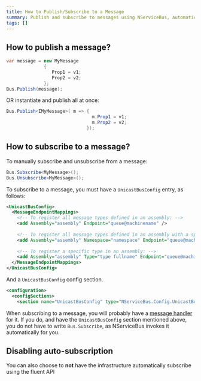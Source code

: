 ```yaml
---
title: How to Publish/Subscribe to a Message
summary: Publish and subscribe to messages using NServiceBus, automatically and manually.
tags: []
---
```


## How to publish a message?

```C#
var message = new MyMessage
              { 
                 Prop1 = v1; 
                 Prop2 = v2; 
              };
Bus.Publish(message);
```

 OR instantiate and publish all at once:

```C#
Bus.Publish<IMyMessage>( m => { 
                                m.Prop1 = v1; 
                                m.Prop2 = v2; 
                              });
```

## How to subscribe to a message?

To manually subscribe and unsubscribe from a message:

```C#
Bus.Subscribe<MyMessage>();    
Bus.Unsubscribe<MyMessage>();
```

To subscribe to a message, you must have a `UnicastBusConfig` entry, as follows:

```XML
<UnicastBusConfig>
  <MessageEndpointMappings>
    <!-- To register all message types defined in an assembly: -->
    <add Assembly="assembly" Endpoint="queue@machinename" />
    
    <!-- To register all message types defined in an assembly with a specific namespace (it does not include sub namespaces): -->
    <add Assembly="assembly" Namespace="namespace" Endpoint="queue@machinename" />
    
    <!-- To register a specific type in an assembly: -->
    <add Assembly="assembly" Type="type fullname" Endpoint="queue@machinename" />
  </MessageEndpointMappings>
</UnicastBusConfig>
```

And a `UnicastBusConfig` config section.  

```XML
<configuration>
  <configSections>
    <section name="UnicastBusConfig" type="NServiceBus.Config.UnicastBusConfig, NServiceBus.Core" />
```

When subscribing to a message, you will probably have a [message handler](how-do-i-handle-a-message.md) for it. If you do, and have the `UnicastBusConfig` section mentioned above, you do not have to write `Bus.Subscribe`, as NServiceBus invokes it automatically for you.

## Disabling auto-subscription

You can also choose to **not** have the infrastructure automatically subscribe using the fluent API

<!-- import DisableAutoSubscribe -->
